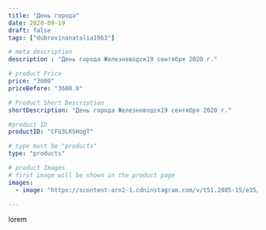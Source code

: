 ```yaml
---
title: "День города"
date: 2020-09-19
draft: false
tags: ["dubrovinanatalia1963"]

# meta description
description : "День города Железноводск19 сентября 2020 г."

# product Price
price: "3000"
priceBefore: "3600.0"

# Product Short Description
shortDescription: "День города Железноводск19 сентября 2020 г."

#product ID
productID: "CFU3LKSHogT"

# type must be "products"
type: "products"

# product Images
# first image will be shown in the product page
images:
  - image: "https://scontent-arn2-1.cdninstagram.com/v/t51.2885-15/e35/119701309_108475964267191_7223314428511670365_n.jpg?se=7&tp=1&_nc_ht=scontent-arn2-1.cdninstagram.com&_nc_cat=107&_nc_ohc=cVSsqpNobL8AX87-k3j&ccb=7-4&oh=ec7a2780117f0108c22456053122cfbc&oe=6081F5ED&ig_cache_key=MjQwMTc4NzE2MDgwOTA4MDg1MQ%3D%3D.2-ccb7-4"

---
```

lorem
